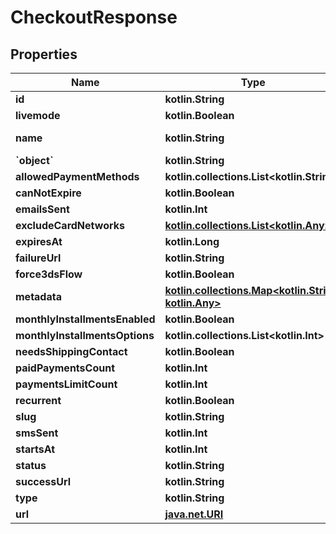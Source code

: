 
# CheckoutResponse

## Properties
Name | Type | Description | Notes
------------ | ------------- | ------------- | -------------
**id** | **kotlin.String** |  | 
**livemode** | **kotlin.Boolean** |  | 
**name** | **kotlin.String** | Reason for charge | 
**&#x60;object&#x60;** | **kotlin.String** |  | 
**allowedPaymentMethods** | **kotlin.collections.List&lt;kotlin.String&gt;** |  |  [optional]
**canNotExpire** | **kotlin.Boolean** |  |  [optional]
**emailsSent** | **kotlin.Int** |  |  [optional]
**excludeCardNetworks** | [**kotlin.collections.List&lt;kotlin.Any&gt;**](kotlin.Any.md) |  |  [optional]
**expiresAt** | **kotlin.Long** |  |  [optional]
**failureUrl** | **kotlin.String** |  |  [optional]
**force3dsFlow** | **kotlin.Boolean** |  |  [optional]
**metadata** | [**kotlin.collections.Map&lt;kotlin.String, kotlin.Any&gt;**](kotlin.Any.md) |  |  [optional]
**monthlyInstallmentsEnabled** | **kotlin.Boolean** |  |  [optional]
**monthlyInstallmentsOptions** | **kotlin.collections.List&lt;kotlin.Int&gt;** |  |  [optional]
**needsShippingContact** | **kotlin.Boolean** |  |  [optional]
**paidPaymentsCount** | **kotlin.Int** |  |  [optional]
**paymentsLimitCount** | **kotlin.Int** |  |  [optional]
**recurrent** | **kotlin.Boolean** |  |  [optional]
**slug** | **kotlin.String** |  |  [optional]
**smsSent** | **kotlin.Int** |  |  [optional]
**startsAt** | **kotlin.Int** |  |  [optional]
**status** | **kotlin.String** |  |  [optional]
**successUrl** | **kotlin.String** |  |  [optional]
**type** | **kotlin.String** |  |  [optional]
**url** | [**java.net.URI**](java.net.URI.md) |  |  [optional]



